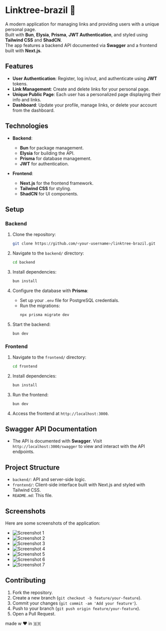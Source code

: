 
# Linktree-brazil 🌳

A modern application for managing links and providing users with a unique personal page.  
Built with **Bun**, **Elysia**, **Prisma**, **JWT Authentication**, and styled using **Tailwind CSS** and **ShadCN**.  
The app features a backend API documented via **Swagger** and a frontend built with **Next.js**.

## Features

- **User Authentication**: Register, log in/out, and authenticate using **JWT** tokens.
- **Link Management**: Create and delete links for your personal page.
- **Unique Public Page**: Each user has a personalized page displaying their info and links.
- **Dashboard**: Update your profile, manage links, or delete your account from the dashboard.

## Technologies

- **Backend**: 
  - **Bun** for package management.
  - **Elysia** for building the API.
  - **Prisma** for database management.
  - **JWT** for authentication.


- **Frontend**:
  - **Next.js** for the frontend framework.
  - **Tailwind CSS** for styling.
  - **ShadCN** for UI components.

## Setup

### Backend

1. Clone the repository:
   ```bash
   git clone https://github.com/<your-username>/linktree-brazil.git
   ```

2. Navigate to the `backend/` directory:
   ```bash
   cd backend
   ```

3. Install dependencies:
   ```bash
   bun install
   ```

4. Configure the database with **Prisma**:
   - Set up your `.env` file for PostgreSQL credentials.
   - Run the migrations:
     ```bash
     npx prisma migrate dev
     ```

5. Start the backend:
   ```bash
   bun dev
   ```

### Frontend

1. Navigate to the `frontend/` directory:
   ```bash
   cd frontend
   ```

2. Install dependencies:
   ```bash
   bun install
   ```

3. Run the frontend:
   ```bash
   bun dev
   ```

4. Access the frontend at `http://localhost:3000`.

## Swagger API Documentation

- The API is documented with **Swagger**. Visit `http://localhost:3000/swagger` to view and interact with the API endpoints.

## Project Structure

- `backend/`: API and server-side logic.
- `frontend/`: Client-side interface built with Next.js and styled with Tailwind CSS.
- `README.md`: This file.

## Screenshots

Here are some screenshots of the application:

- ![Screenshot 1](--)
- ![Screenshot 2](--)
- ![Screenshot 3](--)
- ![Screenshot 4](--)
- ![Screenshot 5](--)
- ![Screenshot 6](--)
- ![Screenshot 7](--)


## Contributing

1. Fork the repository.
2. Create a new branch (`git checkout -b feature/your-feature`).
3. Commit your changes (`git commit -am 'Add your feature'`).
4. Push to your branch (`git push origin feature/your-feature`).
5. Open a Pull Request.


made w ❤ in 🇧🇷